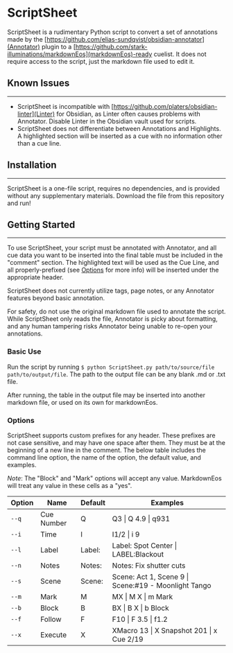 # ScriptSheet
ScriptSheet is a rudimentary Python script to convert a set of annotations made by the [https://github.com/elias-sundqvist/obsidian-annotator](Annotator) plugin to a [https://github.com/stark-illuminations/markdownEos](markdownEos)-ready cuelist. It does not require access to the script, just the markdown file used to edit it.

## Known Issues
---
- ScriptSheet is incompatible with [https://github.com/platers/obsidian-linter](Linter) for Obsidian, as Linter often causes problems with Annotator. Disable Linter in the Obsidian vault used for scripts.
- ScriptSheet does not differentiate between Annotations and Highlights. A highlighted section will be inserted as a cue with no information other than a cue line.

## Installation
---
ScriptSheet is a one-file script, requires no dependencies, and is provided without any supplementary materials. Download the file from this repository and run!

## Getting Started
---
To use ScriptSheet, your script must be annotated with Annotator, and all cue data you want to be inserted into the final table must be included in the "comment" section. The highlighted text will be used as the Cue Line, and all properly-prefixed (see [Options](#Options) for more info) will be inserted under the appropriate header.

ScriptSheet does not currently utilize tags, page notes, or any Annotator features beyond basic annotation.

For safety, do not use the original markdown file used to annotate the script. While ScriptSheet only reads the file, Annotator is picky about formatting, and any human tampering risks Annotator being unable to re-open your annotations.

### Basic Use

Run the script by running `$ python ScriptSheet.py path/to/source/file path/to/output/file`. The path to the output file can be any blank .md or .txt file.

After running, the table in the output file may be inserted into another markdown file, or used on its own for markdownEos.

### Options

ScriptSheet supports custom prefixes for any header. These prefixes are not case sensitive, and may have one space after them. They must be at the beginning of a new line in the comment. The below table includes the command line option, the name of the option, the default value, and examples.

*Note*: The "Block" and "Mark" options will accept any value. MarkdownEos will treat any value in these cells as a "yes".

| Option | Name    | Default | Examples                                             |
| ------ | --- | ------- | ---------------------------------------------------- |
| `--q`  | Cue Number    | Q       | Q3 \| Q 4.9 \| q931                                  |
| `--i`  | Time    | I       | I1/2 \| i 9                                          |
| `--l`  | Label    | Label:  | Label: Spot Center \| LABEL:Blackout                 |
| `--n`  | Notes    | Notes:  | Notes: Fix shutter cuts                              |
| `--s`  | Scene    | Scene:  | Scene: Act 1, Scene 9 \| Scene:#19 - Moonlight Tango |
| `--m`  | Mark    | M       | MX \| M X \| m Mark                                  |
| `--b`  | Block    | B       | BX \| B X \| b Block                                 |
| `--f`  | Follow    | F       | F10 \| F 3.5 \| f1.2                                 |
| `--x`  | Execute    | X       | XMacro 13 \| X Snapshot 201 \| x Cue 2/19            |

